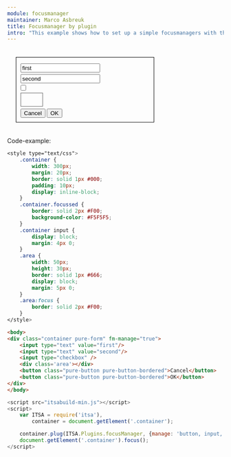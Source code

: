 ```yaml
---
module: focusmanager
maintainer: Marco Asbreuk
title: Focusmanager by plugin
intro: "This example shows how to set up a simple focusmanagers with the plugin <b>ITSA.Plugins.focusManager</b>. Also, the config-property <b>manage</b> is changed in a way that the div-element with class <b>.area</b> can ge focus.<br><br>By setting the focus to the container, the first element gets focussed automaticly."
---
```



<style type="text/css">
    .container {
        width: 300px;
        margin: 20px;
        border: solid 1px #000;
        padding: 10px;
        display: inline-block;
    }
    .container.focussed {
        border: solid 2px #F00;
        background-color: #F5F5F5;
    }
    .container input {
        display: block;
        margin: 4px 0;
    }
    .area {
        width: 50px;
        height: 30px;
        border: solid 1px #666;
        display: block;
        margin: 5px 0;
    }
    .area:focus {
        border: solid 2px #F00;
    }
    .body-content.module p.spaced {
        margin-top: 4em;
    }
</style>

<div class="container pure-form" fm-manage="true">
    <input type="text" value="first"/>
    <input type="text" value="second"/>
    <input type="checkbox" />
    <div class='area'></div>
    <button class="pure-button pure-button-bordered">Cancel</button>
    <button class="pure-button pure-button-bordered">OK</button>
</div>

<p class="spaced">Code-example:</p>

```css
<style type="text/css">
    .container {
        width: 300px;
        margin: 20px;
        border: solid 1px #000;
        padding: 10px;
        display: inline-block;
    }
    .container.focussed {
        border: solid 2px #F00;
        background-color: #F5F5F5;
    }
    .container input {
        display: block;
        margin: 4px 0;
    }
    .area {
        width: 50px;
        height: 30px;
        border: solid 1px #666;
        display: block;
        margin: 5px 0;
    }
    .area:focus {
        border: solid 2px #F00;
    }
</style>
```

```html
<body>
<div class="container pure-form" fm-manage="true">
    <input type="text" value="first"/>
    <input type="text" value="second"/>
    <input type="checkbox" />
    <div class='area'></div>
    <button class="pure-button pure-button-bordered">Cancel</button>
    <button class="pure-button pure-button-bordered">OK</button>
</div>
</body>
```

```js
<script src="itsabuild-min.js"></script>
<script>
    var ITSA = require('itsa'),
        container = document.getElement('.container');

    container.plug(ITSA.Plugins.focusManager, {manage: 'button, input, .area'});
    document.getElement('.container').focus();
</script>
```

<script src="../../dist/itsabuild-min.js"></script>
<script>
    var ITSA = require('itsa'),
        container = document.getElement('.container');

    container.plug(ITSA.Plugins.focusManager, {manage: 'button, input, .area'});
    document.getElement('.container').focus();
</script>